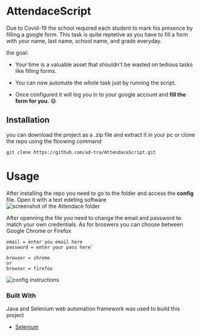
# AttendaceScript


Due to Covid-19 the school required each student to mark his presence by filling a google form. This task is quite reptetive as you have to fill a form with your name, last name, school name, and grade everyday.

the goal:
* Your time is a valuable asset that shouldn't be wasted on tedious tasks like filling forms.


* You can now automate the whole task just by running the script. 
* Once configured it will log you in to your google account and **fill the form for you.**  :smile:








## Installation
you can download the project as a .zip file and extract it in your pc or clone the repo using the floowing command
```
git clone https://github.com/ad-tra/AttendaceScript.git
```





<!-- USAGE EXAMPLES -->
# Usage
After installing the repo you need to go to the folder and access the **config** file. Open it with a text edeting software 
![screenshot of the Attendace folder](https://i.imgur.com/mXPUVX2.jpg)

 After openning the file you need to change the email and password to match your own credentials.
As for broswers you can choose between Google Chrome or Firefox
```
email = enter you email here
password = enter your pass here`
```

```
browser = chrome
or
browser = firefox
```
![config instructions](https://i.imgur.com/ckydL94.jpg)
### Built With
Java and Selenium web automation framework was used to build this project
* [Selenium](https://www.selenium.dev)

